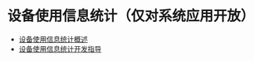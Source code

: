 # 设备使用信息统计（仅对系统应用开放）<!--device-usage-statistics-->

- [设备使用信息统计概述](device-usage-statistics-overview.md)
- [设备使用信息统计开发指导](device-usage-statistics-use-guide.md)